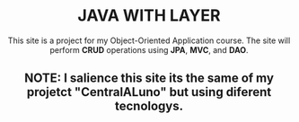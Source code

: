 <header>

 <h1 align="center">JAVA WITH LAYER</h1>

 <p align="center">
  This site is a project for my Object-Oriented Application course. The site will perform <strong>CRUD</strong> operations using <strong>JPA</strong>, <strong>MVC</strong>, and <strong>DAO</strong>.
 </p>

 <h2 align="center"><strong>NOTE:</strong> I salience this site its the same of my projetct "CentralALuno" but using diferent tecnologys.</h2>

</header>

<main>
 
</main>

<footer>
 
</footer>

